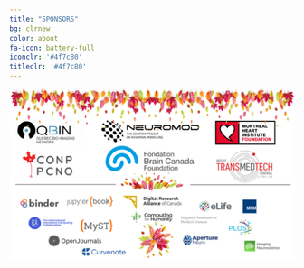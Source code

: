 ```yaml
---
title: "SPONSORS"
bg: clrnew
color: about
fa-icon: battery-full
iconclr: '#4f7c80'
titleclr: '#4f7c80'
---
```


<div class="row">
   <div class="col-md-12">
    <center><img src="img/sponsors.png" style="margin-bottom:50px!important;"/></center>
  </div> 
</div>